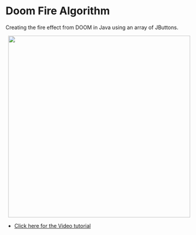 # Doom Fire Algorithm
Creating the fire effect from DOOM in Java using an array of JButtons.

<p align="center">
   <img src="https://user-images.githubusercontent.com/48946749/57987003-454b9900-7a52-11e9-9254-006cd42b8056.gif" width="490">
</p>

- [Click here for the Video tutorial](https://www.youtube.com/watch?v=HCjDjsHPOco)
